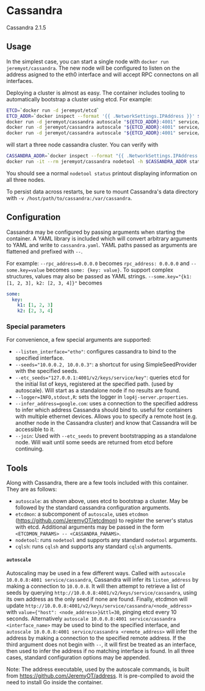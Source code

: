 Cassandra
=========

Cassandra 2.1.5

Usage
-----
In the simplest case, you can start a single node with `docker run jeremyot/cassandra`. The new node
will be configured to listen on the address asigned to the eth0 interface and will accept RPC connectons
on all interfaces.

Deploying a cluster is almost as easy. The container includes tooling to automatically bootstrap a cluster
using etcd. For example:

```bash
ETCD=`docker run -d jeremyot/etcd`
ETCD_ADDR=`docker inspect --format '{{ .NetworkSettings.IPAddress }}' ${ETCD}`
docker run -d jeremyot/cassandra autoscale "${ETCD_ADDR}:4001" service/cassandra
docker run -d jeremyot/cassandra autoscale "${ETCD_ADDR}:4001" service/cassandra --join
docker run -d jeremyot/cassandra autoscale "${ETCD_ADDR}:4001" service/cassandra --join
```

will start a three node cassandra cluster. You can verify with

```bash
CASSANDRA_ADDR=`docker inspect --format "{{ .NetworkSettings.IPAddress }}" \`docker ps -lq\``
docker run -it --rm jeremyot/cassandra nodetool -h $CASSANDRA_ADDR status
```

You should see a normal `nodetool status` printout displaying information on all three nodes.

To persist data across restarts, be sure to mount Cassandra's data directory with `-v /host/path/to/cassandra:/var/cassandra`.

Configuration
-------------

Cassandra may be configured by passing arguments when starting the container. A YAML library is included which will convert
arbitrary arguments to YAML and write to `cassandra.yaml`. YAML paths passed as arguments are flattened and prefixed with `--`.

For example: `--rpc_address=0.0.0.0` becomes `rpc_address: 0.0.0.0` and `--some.key=value` becomes `some: {key: value}`. To
support complex structures, values may also be passed as YAML strings. `--some.key="{k1: [1, 2, 3], k2: [2, 3, 4]}"` becomes

```yaml
some:
  key:
    k1: [1, 2, 3]
    k2: [2, 3, 4]
```

### Special parameters

For convenience, a few special arguments are supported:

- `--listen_interface="etho"`: configures cassandra to bind to the specified interface.
- `--seeds="10.0.0.2, 10.0.0.3"`: a shortcut for using SimpleSeedProvider with the specified seeds.
- `--etc_seeds="127.0.0.1:4001/v2/keys/service/key"`: queries etcd for the initial list of keys, registered at the specified path.
  (used by autoscale). Will start as a standalone node if no results are found.
- `--logger=INFO,stdout,R`: sets the logger in `log4j-server.properties`.
- `--infer_address=google.com`: uses a connection to the specified address to infer which address Cassandra should bind to. useful
   for containers with multiple ethernet devices. Allows you to specify a remote host (e.g. another node in the Cassandra cluster)
   and know that Cassandra will be accessible to it.
- `--join`: Used with `--etc_seeds` to prevent bootstrapping as a standalone node. Will wait until some seeds are returned from etcd
   before continuing.

Tools
-----
Along with Cassandra, there are a few tools included with this container. They are as follows:

- `autoscale`: as shown above, uses etcd to bootstrap a cluster. May be followed by the standard cassandra configuration arguments.
- `etcdmon`: a subcomponent of `autoscale`, uses `etcdmon` (https://github.com/JeremyOT/etcdmon) to register the server's
  status with etcd. Additional arguments may be passed in the form `<ETCDMON_PARAMS> -- <CASSANDRA_PARAMS>`.
- `nodetool`: runs `nodetool` and supports any standard `nodetool` arguments.
- `cqlsh`: runs `cqlsh` and supports any standard `cqlsh` arguments.

#### `autoscale`

Autoscaling may be used in a few different ways. Called with `autoscale 10.0.0.8:4001 service/cassandra`, Cassandra will infer its
`listen_address` by making a connection to `10.0.0.8`. It will then attempt to retrieve a list of seeds by querying
`http://10.0.0.8:4001/v2/keys/service/cassandra`, using its own address as the only seed if none are found. Finally, etcdmon will
update `http://10.0.0.8:4001/v2/keys/service/cassandra/<node_address>` with `value={"host": <node_address>}&ttl=30`, pinging etcd every 10
seconds. Alternatively `autoscale 10.0.0.8:4001 service/cassandra <interface_name>` may be used to bind to the specified interface,
and `autoscale 10.0.0.8:4001 service/cassandra <remote_address>` will infer the address by making a connection to the specified
remote address. If the third argument does not begin with `--`, it will first be treated as an interface, then used to infer
the address if no matching interface is found. In all three cases, standard configuration options may be appended.

Note: The address executable, used by the autoscale commands, is built from https://github.com/JeremyOT/address. It is pre-compiled to avoid the need to install Go inside the container.
